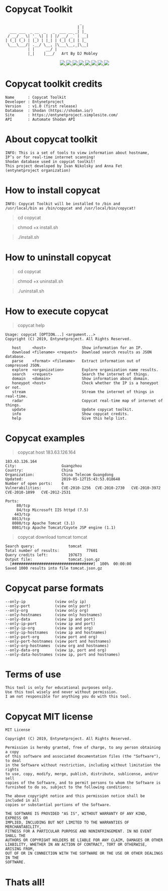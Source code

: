 # Copycat Toolkit
                                     _   
                                    | |  
      ___ ___  _ __  _   _  ___ __ _| |_ 
     / __/ _ \| '_ \| | | |/ __/ _` | __|
    | (_| (_) | |_) | |_| | (_| (_| | |_ 
     \___\___/| .__/ \__, |\___\__,_|\__|
              | |     __/ |              
              |_|    |___/   Art By DJ Mobley           

<p align="center">
  <a href="http://entynetproject.simplesite.com/">
    <img src="https://img.shields.io/badge/entynetproject-Ivan%20Nikolsky-blue.svg">
  </a>
  <a href="http://entynetproject.simplesite.com/">
      <img src="https://img.shields.io/badge/entynetproject-Anna%20Fet-red.svg">
  </a> 
  <a href="https://github.com/entynetproject/copycat/releases">
    <img src="https://img.shields.io/github/release/entynetproject/copycat.svg">
  </a>
  <a href="https://ru.m.wikipedia.org/wiki/Python">
    <img src="https://img.shields.io/badge/language-python-blue.svg">
 </a>
  <a href="https://shodan.io/">
      <img src="https://img.shields.io/badge/database-shodan-red.svg?maxAge=2592000">
 </a>
  <a href="https://github.com/entynetproject/copycat/issues?q=is%3Aissue+is%3Aclosed">
      <img src="https://img.shields.io/github/issues/entynetproject/copycat.svg">
  </a>
  <a href="https://github.com/entynetproject/copycat/wiki">
      <img src="https://img.shields.io/badge/wiki%20-copycat-lightgrey.svg">
 </a>
  <a href="https://mobile.twitter.com/copycat_toolkit">
    <img src="https://img.shields.io/badge/twitter-copycat-blue.svg">
 </a>
</p>

# Copycat toolkit credits
   
    Name      : Copycat Toolkit 
    Developer : Entynetproject
    Version   : v1.0 (first release)
    Database  : Shodan (https://shodan.io/)
    Site      : https://entynetproject.simplesite.com/
    API       : Automate Shodan API

# About copycat toolkit

    INFO: This is a set of tools to view information about hostname, 
    IP’s or for real-time internet scanning! 
    Shodan database used in copycat toolkit! 
    This project developed by Ivan Nikolsky and Anna Fet 
    (entynetproject organization)
    
# How to install copycat

    INFO: Copycat Toolkit will be installed to /bin and
    /usr/local/bin as /bin/copycat and /usr/local/bin/copycat!
    
> cd copycat

> chmod +x install.sh

> ./install.sh

# How to uninstall copycat

> cd copycat

> chmod +x uninstall.sh

> ./uninstall.sh

# How to execute copycat

> copycat help

    Usage: copycat [OPTION...] <argument...>
    Copyright (C) 2019, Entynetproject. All Rights Reserved.
 
       host     <host>                Show information for an IP.
       download <filename> <request>  Download search results as JSON database.
       parse    <format> <filename>   Extract information out of compressed JSON.
       explore  <organization>        Explore organization name results.                 
       search   <request>             Search the internet of things.
       domain   <domain>              Show information about domain.
       honeypot <host>                Check whether the IP is a honeypot or not.
       stream                         Stream the internet of things in real-time.
       radar                          Copycat real-time map of internet of things.
       update                         Update copycat toolkit.
       info                           Show copycat credits.
       help                           Give this help list.
       
 # Copycat examples
 
> copycat host 183.63.126.164
 
    183.63.126.164
    City:                    Guangzhou
    Country:                 China
    Organization:            China Telecom Guangdong
    Updated:                 2019-05-12T15:43:53.018648
    Number of open ports:    6
    Vulnerabilities:         CVE-2010-1256	CVE-2010-2730	CVE-2010-3972	CVE-2010-1899	CVE-2012-2531	

    Ports:
         80/tcp  
         84/tcp Microsoft IIS httpd (7.5)
        443/tcp  
       8013/tcp  
       8080/tcp Apache Tomcat (3.1)
       8081/tcp Apache Tomcat/Coyote JSP engine (1.1)
       
> copycat download tomcat tomcat

    Search query:			    tomcat
    Total number of results:            77601
    Query credits left:		    197673
    Output file:			    tomcat.json.gz
      [####################################]  100%  00:00:00
    Saved 1000 results into file tomcat.json.gz
    
# Copycat parse formats

    --only-ip             (view only ip)       
    --only-port           (view only port)
    --only-org            (view only org)
    --only-hostnames      (view only hostnames)
    --only-data           (view ip and port)
    --only-ip-port        (view ip and port)
    --only-ip-org         (view ip and org)
    --only-ip-hostnames   (view ip and hostnames)
    --only-port-org       (view port and org)
    --only-port-hostnames (view port and hostnames)
    --only-org-hostnames  (view org and hostnames)
    --only-data-org       (view ip, port and org)
    --only-data-hostnames (view ip, port and hostnames)

# Terms of use

    This tool is only for educational purposes only.
    Use this tool wisely and never without permission.
    I am not responsible for anything you do with this tool.

# Copycat MIT license

    MIT License

    Copyright (C) 2019, Entynetproject. All Rights Reserved.

    Permission is hereby granted, free of charge, to any person obtaining a copy
    of this software and associated documentation files (the "Software"), to deal
    in the Software without restriction, including without limitation the rights
    to use, copy, modify, merge, publish, distribute, sublicense, and/or sell
    copies of the Software, and to permit persons to whom the Software is
    furnished to do so, subject to the following conditions:

    The above copyright notice and this permission notice shall be included in all
    copies or substantial portions of the Software.

    THE SOFTWARE IS PROVIDED "AS IS", WITHOUT WARRANTY OF ANY KIND, EXPRESS OR
    IMPLIED, INCLUDING BUT NOT LIMITED TO THE WARRANTIES OF MERCHANTABILITY,
    FITNESS FOR A PARTICULAR PURPOSE AND NONINFRINGEMENT. IN NO EVENT SHALL THE
    AUTHORS OR COPYRIGHT HOLDERS BE LIABLE FOR ANY CLAIM, DAMAGES OR OTHER
    LIABILITY, WHETHER IN AN ACTION OF CONTRACT, TORT OR OTHERWISE, ARISING FROM,
    OUT OF OR IN CONNECTION WITH THE SOFTWARE OR THE USE OR OTHER DEALINGS IN THE
    SOFTWARE.

# Thats all!
 
